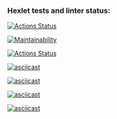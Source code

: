 ### Hexlet tests and linter status:
[![Actions Status](https://github.com/losevo/python-project-lvl1/workflows/hexlet-check/badge.svg)](https://github.com/losevo/python-project-lvl1/actions)

[![Maintainability](https://api.codeclimate.com/v1/badges/a99a88d28ad37a79dbf6/maintainability)](https://codeclimate.com/github/codeclimate/codeclimate/maintainability)

[![Actions Status](https://github.com/losevo/python-project-lvl1/workflows/Super-Linter/badge.svg)](https://github.com/losevo/python-project-lvl1/actions)

[![asciicast](https://asciinema.org/a/IS8FrOCPZo3BhQnO8T4EzdnuX.svg)](https://asciinema.org/a/IS8FrOCPZo3BhQnO8T4EzdnuX)

[![asciicast](https://asciinema.org/a/LCSx9hh6gSiebF08WsOzyoKt0.svg)](https://asciinema.org/a/LCSx9hh6gSiebF08WsOzyoKt0)

[![asciicast](https://asciinema.org/a/Wi4fB92pmZld7au0QwnAJjcHK.svg)](https://asciinema.org/a/Wi4fB92pmZld7au0QwnAJjcHK)

[![asciicast](https://asciinema.org/a/2et2Sm7TetNiTzqYUuUXtTCax.svg)](https://asciinema.org/a/2et2Sm7TetNiTzqYUuUXtTCax)